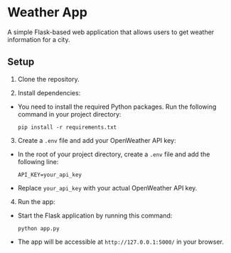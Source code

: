 # Weather App

A simple Flask-based web application that allows users to get weather information for a city.

## Setup

1. Clone the repository.

2. Install dependencies:
- You need to install the required Python packages. Run the following command in your project directory:
  ```
  pip install -r requirements.txt
  ```

3. Create a `.env` file and add your OpenWeather API key:
- In the root of your project directory, create a `.env` file and add the following line:
  ```
  API_KEY=your_api_key
  ```
- Replace `your_api_key` with your actual OpenWeather API key.

4. Run the app:
- Start the Flask application by running this command:
  ```
  python app.py
  ```
- The app will be accessible at `http://127.0.0.1:5000/` in your browser.

